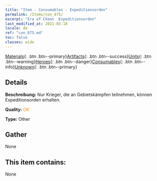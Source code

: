 ```yaml
---
title: "Item - Consumables - Expeditionsorden"
permalink: /Items/con_875/
excerpt: "Era of Chaos  Expeditionsorden"
last_modified_at: 2021-03-18
locale: de
ref: "con_875.md"
toc: false
classes: wide
---
```

 [Materials](/de/Items/){: .btn .btn--primary}[Artifacts](/de/Items/Artifacts/){: .btn .btn--success}[Units](/de/Items/Units/){: .btn .btn--warning}[Heroes](/de/Items/Heroes/){: .btn .btn--danger}[Consumables](/de/Items/Consumables/){: .btn .btn--info}[Unknown](/de/Items/Unknown/){: .btn .btn--primary}

## Details
 **Beschreibung:** Nur Krieger, die an Gebietskämpfen teilnehmen, können Expeditionsorden erhalten.

 **Quality:** <span style="color: #FF8C00">OK</span>

 **Type:** Other

## Gather

  None

## This item contains:

  None

